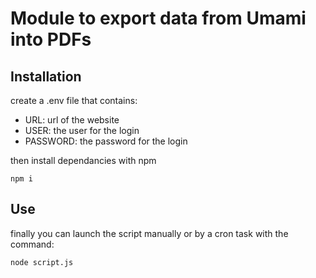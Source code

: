 # Module to export data from Umami into PDFs

## Installation
create a .env file that contains:
- URL: url of the website
- USER: the user for the login
- PASSWORD: the password for the login

then install dependancies with npm
```
npm i
```

## Use
finally you can launch the script manually or by a cron task with the command:
```
node script.js
```
